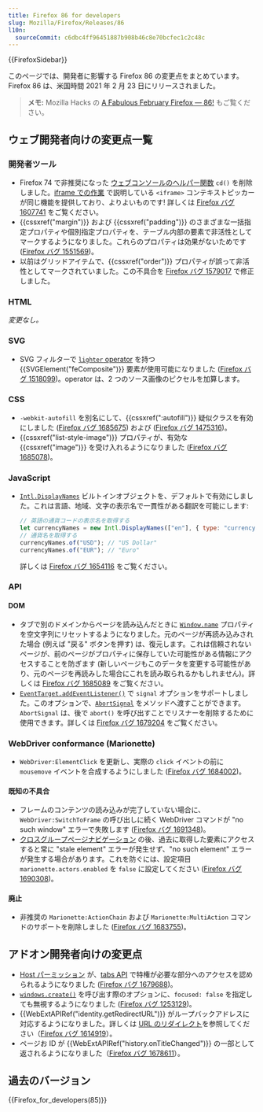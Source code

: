 ```yaml
---
title: Firefox 86 for developers
slug: Mozilla/Firefox/Releases/86
l10n:
  sourceCommit: c6dbc4ff96451887b908b46c8e70bcfec1c2c48c
---
```


{{FirefoxSidebar}}

このページでは、開発者に影響する Firefox 86 の変更点をまとめています。Firefox 86 は、米国時間 2021 年 2 月 23 日にリリースされました。

> **メモ:** Mozilla Hacks の [A Fabulous February Firefox — 86!](https://hacks.mozilla.org/2021/02/a-fabulous-february-firefox-86/) もご覧ください。

## ウェブ開発者向けの変更点一覧

### 開発者ツール

- Firefox 74 で非推奨になった [ウェブコンソールのヘルパー関数](https://firefox-source-docs.mozilla.org/devtools-user/web_console/helpers/index.html) `cd()` を削除しました。[iframe での作業](https://firefox-source-docs.mozilla.org/devtools-user/working_with_iframes/index.html) で説明している `<iframe>` コンテキストピッカーが同じ機能を提供しており、よりよいものです! 詳しくは [Firefox バグ 1607741](https://bugzil.la/1607741) をご覧ください。
- {{cssxref("margin")}} および {{cssxref("padding")}} のさまざまな一括指定プロパティや個別指定プロパティを、テーブル内部の要素で非活性としてマークするようになりました。これらのプロパティは効果がないためです ([Firefox バグ 1551569](https://bugzil.la/1551569))。
- 以前はグリッドアイテムで、{{cssxref("order")}} プロパティが誤って非活性としてマークされていました。この不具合を [Firefox バグ 1579017](https://bugzil.la/1579017) で修正しました。

### HTML

_変更なし。_

### SVG

- SVG フィルターで [`lighter` operator](/ja/docs/Web/SVG/Attribute/operator#fecomposite) を持つ {{SVGElement("feComposite")}} 要素が使用可能になりました ([Firefox バグ 1518099](https://bugzil.la/1518099))。operator は、2 つのソース画像のピクセルを加算します。

### CSS

- `-webkit-autofill` を別名にして、{{cssxref(":autofill")}} 疑似クラスを有効にしました ([Firefox バグ 1685675](https://bugzil.la/1685675)) および ([Firefox バグ 1475316](https://bugzil.la/1475316))。
- {{cssxref("list-style-image")}} プロパティが、有効な {{cssxref("image")}} を受け入れるようになりました ([Firefox バグ 1685078](https://bugzil.la/1685078))。

### JavaScript

- [`Intl.DisplayNames`](/ja/docs/Web/JavaScript/Reference/Global_Objects/Intl/DisplayNames) ビルトインオブジェクトを、デフォルトで有効にしました。これは言語、地域、文字の表示名で一貫性がある翻訳を可能にします:

  ```js
  // 英語の通貨コードの表示名を取得する
  let currencyNames = new Intl.DisplayNames(["en"], { type: "currency" });
  // 通貨名を取得する
  currencyNames.of("USD"); // "US Dollar"
  currencyNames.of("EUR"); // "Euro"
  ```

  詳しくは [Firefox バグ 1654116](https://bugzil.la/1654116) をご覧ください。

### API

#### DOM

- タブで別のドメインからページを読み込んだときに [`Window.name`](/ja/docs/Web/API/Window/name) プロパティを空文字列にリセットするようになりました。元のページが再読み込みされた場合 (例えば "戻る" ボタンを押す) は、復元します。これは信頼されないページが、前のページがプロパティに保存していた可能性がある情報にアクセスすることを防ぎます (新しいページもこのデータを変更する可能性があり、元のページを再読みした場合にこれを読み取られるかもしれません)。詳しくは [Firefox バグ 1685089](https://bugzil.la/1685089) をご覧ください。
- [`EventTarget.addEventListener()`](/ja/docs/Web/API/EventTarget/addEventListener) で `signal` オプションをサポートしました。このオプションで、[`AbortSignal`](/ja/docs/Web/API/AbortSignal) をメソッドへ渡すことができます。`AbortSignal` は、後で `abort()` を呼び出すことでリスナーを削除するために使用できます。詳しくは [Firefox バグ 1679204](https://bugzil.la/1679204) をご覧ください。

### WebDriver conformance (Marionette)

- `WebDriver:ElementClick` を更新し、実際の `click` イベントの前に `mousemove` イベントを合成するようにしました ([Firefox バグ 1684002](https://bugzil.la/1684002))。

#### 既知の不具合

- フレームのコンテンツの読み込みが完了していない場合に、`WebDriver:SwitchToFrame` の呼び出しに続く WebDriver コマンドが "no such window" エラーで失敗します ([Firefox バグ 1691348](https://bugzil.la/1691348))。
- [クロスグループページナビゲーション](https://firefox-source-docs.mozilla.org/dom/navigation/nav_replace.html#cross-group-navigations) の後、過去に取得した要素にアクセスすると常に "stale element" エラーが発生せず、"no such element" エラーが発生する場合があります。これを防ぐには、設定項目 `marionette.actors.enabled` を `false` に設定してください ([Firefox バグ 1690308](https://bugzil.la/1690308))。

#### 廃止

- 非推奨の `Marionette:ActionChain` および `Marionette:MultiAction` コマンドのサポートを削除しました ([Firefox バグ 1683755](https://bugzil.la/1683755))。

## アドオン開発者向けの変更点

- [Host パーミッション](/ja/docs/Mozilla/Add-ons/WebExtensions/manifest.json/permissions#host_permissions) が、[tabs API](/ja/docs/Mozilla/Add-ons/WebExtensions/API/tabs) で特権が必要な部分へのアクセスを認められるようになりました ([Firefox バグ 1679688](https://bugzil.la/1679688))。
- [`windows.create()`](/ja/docs/Mozilla/Add-ons/WebExtensions/API/windows/create) を呼び出す際のオプションに、`focused: false` を指定しても無視するようになりました ([Firefox バグ 1253129](https://bugzil.la/1253129))。
- {{WebExtAPIRef("identity.getRedirectURL")}} がループバックアドレスに対応するようになりました。詳しくは [URL のリダイレクト](/ja/docs/Mozilla/Add-ons/WebExtensions/API/identity#getting_the_redirect_url)を参照してください（[Firefox バグ 1614919](https://bugzil.la/1614919)）。
- ページお ID が {{WebExtAPIRef("history.onTitleChanged")}} の一部として返されるようになりました（[Firefox バグ 1678611](https://bugzil.la/1678611)）。

## 過去のバージョン

{{Firefox_for_developers(85)}}
